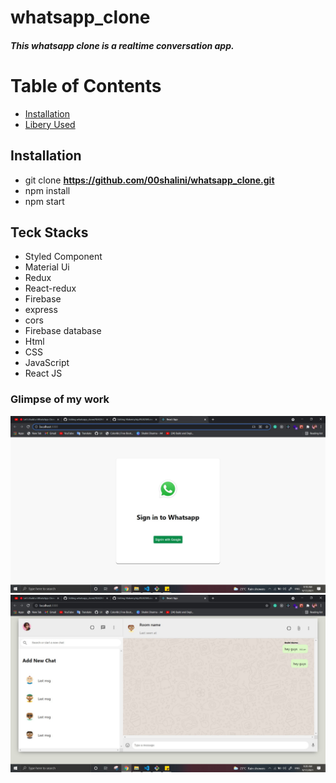 # whatsapp_clone

##### This whatsapp clone is a realtime conversation app.

# Table of Contents

* [Installation](#installation)
* [Libery Used](#libery-used)

## Installation

* git clone **https://github.com/00shalini/whatsapp_clone.git** 
* npm install
* npm start


## Teck Stacks

* Styled Component
* Material Ui
* Redux
* React-redux
* Firebase
* express
* cors
* Firebase database
* Html
* CSS
* JavaScript
* React JS

### Glimpse of my work
![whatsapp](https://github.com/00shalini/whatsapp_clone/blob/master/whatsapp/src/Images/Screenshot%202021-09-17%20091928.jpg)
![Chat](https://github.com/00shalini/whatsapp_clone/blob/master/whatsapp/src/Images/Screenshot%202021-09-17%20092040.jpg)

